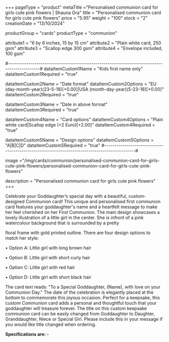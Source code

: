 +++
pageType = "product"
metaTitle ="Personalised communion card for girls cute pink flowers | Shauna Gra"
title = "Personalised communion card for girls cute pink flowers"
price = "5.95"
weight = "100"
stock = "2"
creationDate = "13/10/2024"

productGroup = "cards"
productType = "communion"

 
attribute1 = "6 by 6 inches, 15 by 15 cm" 
attribute2 = "Plain white card, 250 gsm"
attribute3 = "Scallop edge 300 gsm"
attribute4 = "Envelope included, 100 gsm"

#---------------------------------------------------------------------------------------------#
dataItemCustom1Name = "Kids first name only"
dataItemCustom1Required = "true"

dataItemCustom2Name = "Date format"
dataItemCustom2Options = "EU (day-month-year)(23-5-18)[+0.00]|USA (month-day-year)(5-23-18)[+0.00]"
dataItemCustom2Required = "true"

dataItemCustom3Name = "Date in above format"
dataItemCustom3Required = "true"

dataItemCustom4Name = "Card options"
dataItemCustom4Options = "Plain white card|Scallop edge (+2 Euro)[+2.00]"
dataItemCustom4Required = "true"

dataItemCustom5Name = "Design options"
dataItemCustom5Options = "A|B|C|D"
dataItemCustom5Required = "true"
#---------------------------------------------------------------------------------------------#
 
 
image ="/img/cards/communion/personalised-communion-card-for-girls-cute-pink-flowers/personalised-communion-card-for-girls-cute-pink-flowers"
 
description = "Personalised communion card for girls cute pink flowers"
+++

Celebrate your Goddaughter’s special day with a beautiful, custom-designed Communion card! This
unique and personalised first communion card features your goddaughter's name and a heartfelt message
to make her feel cherished on her First Communion. The main design showcases a lovely illustration of a
little girl in the center. She is infront of a pink watercolour background that is surrounded by a pretty

floral frame with gold printed outline. There are four design options to match her style:

• Option A: Little girl with long brown hair

• Option B: Little girl with short curly hair

• Option C: Little girl with red hair

• Option D: Little girl with short black hair

The card text reads:
"To a Special Goddaughter, (Name), with love on your Communion Day."
The date of the celebration is elegantly placed at the bottom to commemorate this joyous occasion.
Perfect for a keepsake, this custom Communion card adds a personal and thoughtful touch that your
goddaughter will treasure forever.
The title on this custom keepsake communion card can be easily changed from Goddaughter to Daughter,
Granddaughter, Niece or Special Girl. Please include this in your message if you would like title changed
when ordering.

**Specifications are: -**
